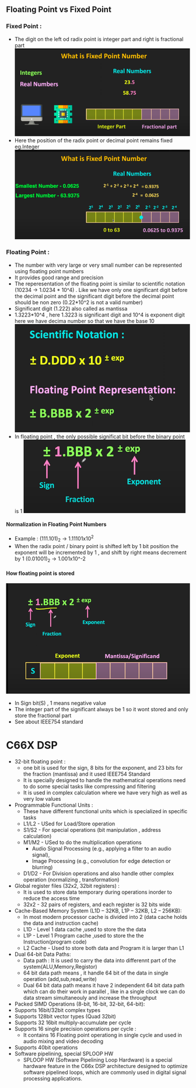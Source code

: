 ## Floating Point vs Fixed Point
### Fixed  Point : 
* The digit on the left od radix point is integer part and right is fractional part
![alt text](image-3.png)
* Here the position of the radix point or decimal point remains fixed eg.Integer
![alt text](image-2.png)
### Floating Point : 
* The number with very large or very small number can be represented using floating point numbers
* It provides good range and precision
* The reperesentation of the floating point is similar to scientific notation (10234 -> 1.0234 * 10^4) . Like we have only one significant digit before the decimal point and the significant digit before the decimal point should be non zero (0.22*10^2  is not a valid number)
* Significant digit (1.222) also called as mantissa
* 1.3223*10^4 , here 1.3223 is significant digit and 10^4 is exponent digit here we have decima number so that we have the base 10
![alt text](image-4.png)
* In floating point , the only possible significat bit before the binary point is 1
![alt text](image-5.png)
#### Normalization in Floating Point Numbers
* Example : (111.101)<sub>2</sub> -> 1.11101x10<sup>2</sup>
* When the radix point / binary point is shifted left by 1 bit position the exponent will be incremented by 1 , and shift by right means decrement by 1 (0.01001)<sub>2</sub> -> 1.001x10^-2
#### How floating point is stored
![alt text](image-6.png)
* In Sign bit(S) , 1 means negative value
* The integer part of the significant always be 1 so it wont stored and only store the fractional part 
* See about IEEE754 standard
# C66X DSP
* 32-bit floating point : 
    * one bit is used for the sign, 8 bits for the exponent, and 23 bits for the fraction (mantissa) and it used IEEE754 Standard
    * It is specially designed to handle the mathematical operations need to do some special tasks like compressing and filtering      
    * It is used in complex calculation where we have very high as well as very low values
* Programmable Functional Units :
    * These have different functional units which is specialized in specific tasks
    * L1/L2 - USed for Load/Store operation
    * S1/S2 - For special operations (bit manipulation , address calculation)
    * M1/M2 - USed to do the multiplication operations
        * Audio Signal Processing (e.g., applying a filter to an audio signal),
        * Image Processing (e.g., convolution for edge detection or blurring)
    * D1/D2 - For Division operations and also handle other complex operation (normalizing , transformation)
* Global register files (32x2, 32bit registers) : 
    * It is used to store data temporary during operations inorder to reduce the access time
    * 32x2 - 32 pairs of registers, and each register is 32 bits wide
* Cache-Based Memory System (L1D – 32KB, L1P – 32KB, L2 – 256KB):
    * In most modern processor cache is divided into 2 (data cache holds the data and instruction cache)
    * L1D - Level 1 data cache ,used to store the  the data
    * L1P - Level 1 Program cache ,used to store the  the Instruction(program code)
    * L2 Cache - Used to store both data and Program it is larger than L1
* Dual 64-bit Data Paths:
    * Data path : It is used to carry the data into differennt part of the system(ALU,Memory,Registor)
    * 64 bit data path means , it handle 64 bit of the data in single operation (add,sub,read,write)
    * Dual 64 bit data path means it have 2 independent 64 bit data path which can do their work in parallel , like in a single clock we can do data stream simultaneouly and increase the throughput
* Packed SIMD Operations (8-bit, 16-bit, 32-bit, 64-bit):
* Supports 16bit/32bit complex types
* Supports 128bit vector types (Quad 32bit)
* Supports 32 16bit multiply-accumulate per cycle
* Supports 16 single precision operations per cycle :
    * It contains 16 Floating point operationg in single cycle and used in audio mixing and video decoding
* Supports 40bit operations
* Software pipelining, special SPLOOP HW 
    * SPLOOP HW (Software Pipelining Loop Hardware) is a special hardware feature in the C66x DSP architecture designed to optimize software pipelined loops, which are commonly used in digital signal processing applications.

